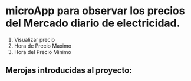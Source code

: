 # microApp para observar los precios del Mercado diario de electricidad.

1. Visualizar precio
2. Hora de Precio Maximo
3. Hora del Precio Minimo

## Merojas introducidas al proyecto:


